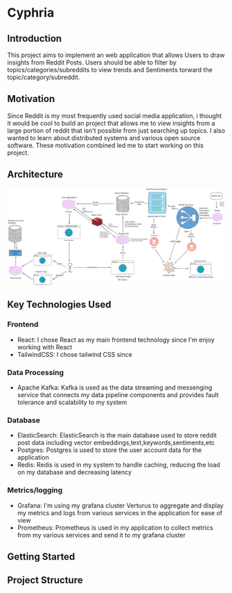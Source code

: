 # Cyphria
<h2>Introduction</h2>
<p>
  This project aims to implement an web application that allows Users to draw insights from Reddit Posts. 
  Users should be able to filter by topics/categories/subreddits to view trends and Sentiments torward the topic/category/subreddit.
</p>
<h2>Motivation</h2>
<p>
  Since Reddit is my most frequently used social media application, i thought it would be cool to build an project that allows me to view insights from a large portion of reddit that
  isn't possible from just searching up topics. I also wanted to learn about distributed systems and various open source software. These motivation combined led me to 
  start working on this project. 
</p>
<h2>Architecture</h2>
<img src="architecture_2.0.svg" alt="Architecture image" />
<h2>Key Technologies Used</h2>
<h3>Frontend</h3>
<ul>
  <li>React: I chose React as my main frontend technology since I'm enjoy working with React</li>
  <li>TailwindCSS: I chose tailwind CSS since </li>
</ul>

<h3>Data Processing</h3>
<ul>
  <li>Apache Kafka: Kafka is used as the data streaming and messenging service that connects my data pipeline components and provides fault tolerance and scalability to my system</li>
</ul>

<h3>Database</h3>
<ul>
  <li>ElasticSearch: ElasticSearch is the main database used to store reddit post data including vector embeddings,text,keywords,sentiments,etc</li>
  <li>Postgres: Postgres is used to store the user account data for the application</li>
  <li>Redis: Redis is used in my system to handle caching, reducing the load on my database and decreasing latency</li>
</ul>

<h3>Metrics/logging</h3>
<ul>
  <li>Grafana: I'm using my grafana cluster Verturus to aggregate and display my metrics and logs from various services in the application for ease of view</li>
  <li>Prometheus: Prometheus is used in my application to collect metrics from my various services and send it to my grafana cluster</li>
</ul>

<h2>Getting Started</h2>

<h2>Project Structure</h2>
